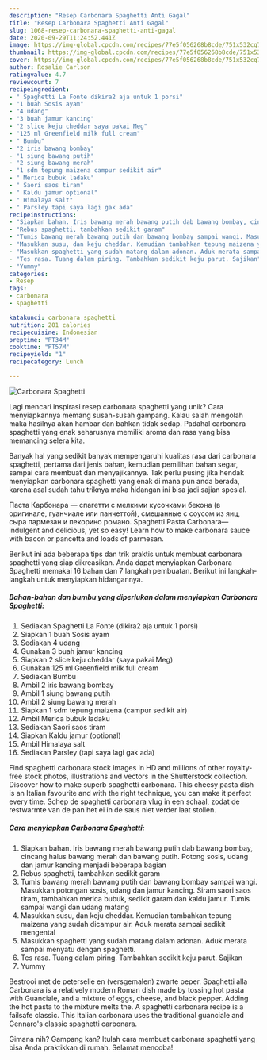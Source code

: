 ```yaml
---
description: "Resep Carbonara Spaghetti Anti Gagal"
title: "Resep Carbonara Spaghetti Anti Gagal"
slug: 1068-resep-carbonara-spaghetti-anti-gagal
date: 2020-09-29T11:24:52.441Z
image: https://img-global.cpcdn.com/recipes/77e5f056268b8cde/751x532cq70/carbonara-spaghetti-foto-resep-utama.jpg
thumbnail: https://img-global.cpcdn.com/recipes/77e5f056268b8cde/751x532cq70/carbonara-spaghetti-foto-resep-utama.jpg
cover: https://img-global.cpcdn.com/recipes/77e5f056268b8cde/751x532cq70/carbonara-spaghetti-foto-resep-utama.jpg
author: Rosalie Carlson
ratingvalue: 4.7
reviewcount: 7
recipeingredient:
- " Spaghetti La Fonte dikira2 aja untuk 1 porsi"
- "1 buah Sosis ayam"
- "4 udang"
- "3 buah jamur kancing"
- "2 slice keju cheddar saya pakai Meg"
- "125 ml Greenfield milk full cream"
- " Bumbu"
- "2 iris bawang bombay"
- "1 siung bawang putih"
- "2 siung bawang merah"
- "1 sdm tepung maizena campur sedikit air"
- " Merica bubuk ladaku"
- " Saori saos tiram"
- " Kaldu jamur optional"
- " Himalaya salt"
- " Parsley tapi saya lagi gak ada"
recipeinstructions:
- "Siapkan bahan. Iris bawang merah bawang putih dab bawang bombay, cincang halus bawang merah dan bawang putih. Potong sosis, udang dan jamur kancing menjadi beberapa bagian"
- "Rebus spaghetti, tambahkan sedikit garam"
- "Tumis bawang merah bawang putih dan bawang bombay sampai wangi. Masukkan potongan sosis, udang dan jamur kancing. Siram saori saos tiram, tambahkan merica bubuk, sedikit garam dan kaldu jamur. Tumis sampai wangi dan udang matang"
- "Masukkan susu, dan keju cheddar. Kemudian tambahkan tepung maizena yang sudah dicampur air. Aduk merata sampai sedikit mengental"
- "Masukkan spaghetti yang sudah matang dalam adonan. Aduk merata sampai menyatu dengan spaghetti."
- "Tes rasa. Tuang dalam piring. Tambahkan sedikit keju parut. Sajikan"
- "Yummy"
categories:
- Resep
tags:
- carbonara
- spaghetti

katakunci: carbonara spaghetti 
nutrition: 201 calories
recipecuisine: Indonesian
preptime: "PT34M"
cooktime: "PT57M"
recipeyield: "1"
recipecategory: Lunch

---
```



![Carbonara Spaghetti](https://img-global.cpcdn.com/recipes/77e5f056268b8cde/751x532cq70/carbonara-spaghetti-foto-resep-utama.jpg)

Lagi mencari inspirasi resep carbonara spaghetti yang unik? Cara menyiapkannya memang susah-susah gampang. Kalau salah mengolah maka hasilnya akan hambar dan bahkan tidak sedap. Padahal carbonara spaghetti yang enak seharusnya memiliki aroma dan rasa yang bisa memancing selera kita.

Banyak hal yang sedikit banyak mempengaruhi kualitas rasa dari carbonara spaghetti, pertama dari jenis bahan, kemudian pemilihan bahan segar, sampai cara membuat dan menyajikannya. Tak perlu pusing jika hendak menyiapkan carbonara spaghetti yang enak di mana pun anda berada, karena asal sudah tahu triknya maka hidangan ini bisa jadi sajian spesial.

Паста Карбонара — спагетти с мелкими кусочками бекона (в оригинале, гуанчиале или панчеттой), смешанные с соусом из яиц, сыра пармезан и пекорино романо. Spaghetti Pasta Carbonara—indulgent and delicious, yet so easy! Learn how to make carbonara sauce with bacon or pancetta and loads of parmesan.


Berikut ini ada beberapa tips dan trik praktis untuk membuat carbonara spaghetti yang siap dikreasikan. Anda dapat menyiapkan Carbonara Spaghetti memakai 16 bahan dan 7 langkah pembuatan. Berikut ini langkah-langkah untuk menyiapkan hidangannya.

<!--inarticleads1-->

##### Bahan-bahan dan bumbu yang diperlukan dalam menyiapkan Carbonara Spaghetti:

1. Sediakan  Spaghetti La Fonte (dikira2 aja untuk 1 porsi)
1. Siapkan 1 buah Sosis ayam
1. Sediakan 4 udang
1. Gunakan 3 buah jamur kancing
1. Siapkan 2 slice keju cheddar (saya pakai Meg)
1. Gunakan 125 ml Greenfield milk full cream
1. Sediakan  Bumbu
1. Ambil 2 iris bawang bombay
1. Ambil 1 siung bawang putih
1. Ambil 2 siung bawang merah
1. Siapkan 1 sdm tepung maizena (campur sedikit air)
1. Ambil  Merica bubuk ladaku
1. Sediakan  Saori saos tiram
1. Siapkan  Kaldu jamur (optional)
1. Ambil  Himalaya salt
1. Sediakan  Parsley (tapi saya lagi gak ada)


Find spaghetti carbonara stock images in HD and millions of other royalty-free stock photos, illustrations and vectors in the Shutterstock collection. Discover how to make superb spaghetti carbonara. This cheesy pasta dish is an Italian favourite and with the right technique, you can make it perfect every time. Schep de spaghetti carbonara vlug in een schaal, zodat de restwarmte van de pan het ei in de saus niet verder laat stollen. 

<!--inarticleads2-->

##### Cara menyiapkan Carbonara Spaghetti:

1. Siapkan bahan. Iris bawang merah bawang putih dab bawang bombay, cincang halus bawang merah dan bawang putih. Potong sosis, udang dan jamur kancing menjadi beberapa bagian
1. Rebus spaghetti, tambahkan sedikit garam
1. Tumis bawang merah bawang putih dan bawang bombay sampai wangi. Masukkan potongan sosis, udang dan jamur kancing. Siram saori saos tiram, tambahkan merica bubuk, sedikit garam dan kaldu jamur. Tumis sampai wangi dan udang matang
1. Masukkan susu, dan keju cheddar. Kemudian tambahkan tepung maizena yang sudah dicampur air. Aduk merata sampai sedikit mengental
1. Masukkan spaghetti yang sudah matang dalam adonan. Aduk merata sampai menyatu dengan spaghetti.
1. Tes rasa. Tuang dalam piring. Tambahkan sedikit keju parut. Sajikan
1. Yummy


Bestrooi met de peterselie en (versgemalen) zwarte peper. Spaghetti alla Carbonara is a relatively modern Roman dish made by tossing hot pasta with Guanciale, and a mixture of eggs, cheese, and black pepper. Adding the hot pasta to the mixture melts the. A spaghetti carbonara recipe is a failsafe classic. This Italian carbonara uses the traditional guanciale and Gennaro&#39;s classic spaghetti carbonara. 

Gimana nih? Gampang kan? Itulah cara membuat carbonara spaghetti yang bisa Anda praktikkan di rumah. Selamat mencoba!
